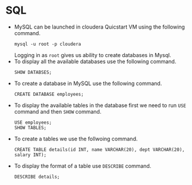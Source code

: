 # SQL

- MySQL can be launched in cloudera Quicstart VM using the following command. 
  ```
  mysql -u root -p cloudera
  ```
  Logging in as `root` gives us ability to create databases in Mysql.
- To display all the available databases use the following command.
  ```
  SHOW DATABSES;
  ```
- To create a database in MySQL use the following command.
  ```
  CREATE DATABASE employees;
  ```
- To display the available tables in the database first we need to run `USE` command and then `SHOW` command.
  ```
  USE employees;
  SHOW TABLES;
  ```
- To create a tables we use the follwoing command.
  ```
  CREATE TABLE details(id INT, name VARCHAR(20), dept VARCHAR(20), salary INT);
  ```
- To display the format of a table use `DESCRIBE` command.
  ```
  DESCRIBE details;
  ```
